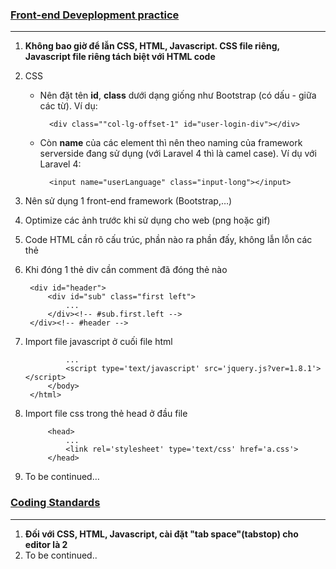 ### [Front-end Deveplopment practice](#)
***
1. **Không bao giờ để lẫn CSS, HTML, Javascript. CSS file riêng, Javascript file riêng tách biệt với HTML code**
2. CSS
	+ Nên đặt tên **id**, **class** dưới dạng giống như Bootstrap (có dấu - giữa các từ). Ví dụ: 
				
			<div class=""col-lg-offset-1" id="user-login-div"></div>
			
	+ Còn **name** của các element thì nên theo naming của framework serverside đang sử dụng (với Laravel 4 thì là camel case). Ví dụ với Laravel 4: 
	
			<input name="userLanguage" class="input-long"></input>
			
3. Nên sử dụng 1 front-end framework (Bootstrap,…)
4. Optimize các ảnh trước khi sử dụng cho web (png hoặc gif)
5. Code HTML cần rõ cấu trúc, phần nào ra phần đấy, không lẫn lỗn các thẻ
6. Khi đóng 1 thẻ div cần comment đã đóng thẻ nào

		<div id="header">
  			<div id="sub" class="first left">
    			...
  			</div><!-- #sub.first.left -->
		</div><!-- #header -->
		
7. Import file javascript ở cuối file html

		 		...
    			<script type='text/javascript' src='jquery.js?ver=1.8.1'></script>
  			</body>
		</html>
		
8. Import file css trong thẻ head ở đầu file

			<head>
				...
				<link rel='stylesheet' type='text/css' href='a.css'>
			</head>
		
9. To be continued…  
  

### [Coding Standards](#)
***
1. **Đối với CSS, HTML, Javascript, cài đặt "tab space"(tabstop) cho editor là 2**
2. To be continued..
